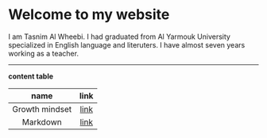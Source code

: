 # Welcome to my website
I am Tasnim Al Wheebi. I had graduated from Al Yarmouk University specialized in English language and literuters. I have almost seven years working as a  teacher.
 ***
 **content table**


| name | link |
| :---:| :---:|
| Growth mindset | [link](https://tasnimwheebi.github.io/Reading-Notes/growthminset) |
| Markdown | [link](https://tasnimwheebi.github.io/Reading-Notes/markdown)




